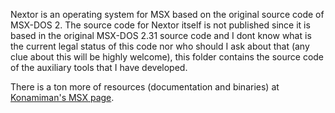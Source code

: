 ﻿Nextor is an operating system for MSX based on the original source code of MSX-DOS 2. The source code for Nextor itself is not published since it is based in the original MSX-DOS 2.31 source code and I dont know what is the current legal status of this code nor who should I ask about that (any clue about this will be highly welcome), this folder contains the source code of the auxiliary tools that I have developed.

There is a ton more of resources (documentation and binaries) at [Konamiman's MSX page](http://www.konamiman.com#nextor).